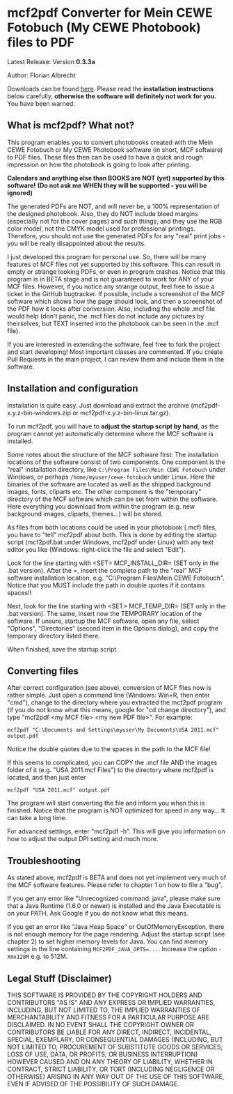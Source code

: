 # mcf2pdf Converter for Mein CEWE Fotobuch (My CEWE Photobook) files to PDF

Latest Release: Version **0.3.3a**

Author: Florian Albrecht

Downloads can be found [here](https://github.com/albrechtf/mcf2pdf/releases). Please read the **installation instructions** below carefully, **otherwise the software will definitely not work for you.** You have been warned.

## What is mcf2pdf? What not?

This program enables you to convert photobooks created with the Mein CEWE
Fotobuch or My CEWE Photobook software (in short, MCF software) to PDF files.
These files then can be used to have a quick and rough impression on how the 
photobook is going to look after printing.

**Calendars and anything else than BOOKS are NOT (yet) supported by this software!**
**(Do not ask me WHEN they will be supported - you will be ignored)**

The generated PDFs are NOT, and will never be, a 100% representation of the
designed photobook. Also, they do NOT include bleed margins (especially not for 
the cover pages) and such things, and they use the RGB color model, not the CMYK 
model used for professional printings. Therefore, you should not use the 
generated PDFs for any "real" print jobs - you will be really disappointed about 
the results.

I just developed this program for personal use. So, there will be many features 
of MCF files not yet supported by this software. This can result in empty or 
strange looking PDFs, or even in program crashes. Notice that this program is 
in BETA stage and is not guaranteed to work for ANY of your MCF files. However, 
if you notice any strange output, feel free to issue a ticket in the GitHub 
bugtracker. If possible, include a screenshot of the MCF software which shows how 
the page should look, and then a screenshot of the PDF how it looks after 
conversion. Also, including the whole .mcf file would help (don't panic, the .mcf 
files do not include any pictures by theirselves, but TEXT inserted into the 
photobook can be seen in the .mcf file).

If you are interested in extending the software, feel free to fork the project 
and start developing! Most important classes are commented. If you create Pull
Requests in the main project, I can review them and include them in the software.

## Installation and configuration

Installation is quite easy. Just download and extract the archive 
(mcf2pdf-x.y.z-bin-windows.zip or mcf2pdf-x.y.z-bin-linux.tar.gz).

To run mcf2pdf, you will have to **adjust the startup script by hand**, as the 
program cannot yet automatically determine where the MCF software is installed.

Some notes about the structure of the MCF software first: The installation 
locations of the software consist of two components. One component is the 
"real" installation directory, like `C:\Program Files\Mein CEWE Fotobuch` under 
Windows, or perhaps `/home/myuser/cewe-fotobuch` under Linux. Here the binaries
of the software are located as well as the shipped background images, fonts,
cliparts etc. 
The other component is the "temporary" directory of the MCF software which can
be set from within the software. Here everything you download from within the
program (e.g. new background images, cliparts, themes...) will be stored.

As files from both locations could be used in your photobook (.mcf) files, you
have to "tell" mcf2pdf about both. This is done by editing the startup script
(mcf2pdf.bat under Windows, mcf2pdf under Linux) with any text editor you like
(Windows: right-click the file and select "Edit"). 

Look for the line starting with &lt;SET> MCF_INSTALL_DIR= (SET only in the .bat 
version). After the =, insert the complete path to the "real" MCF software
installation location, e.g. "C:\Program Files\Mein CEWE Fotobuch". Notice that
you MUST include the path in double quotes if it contains spaces!!

Next, look for the line starting with &lt;SET> MCF_TEMP_DIR= (SET only in the 
.bat version). The same, insert now the TEMPORARY location of the software. If 
unsure, startup the MCF software, open any file, select "Options", "Directories"
(second item in the Options dialog), and copy the temporary directory listed 
there.
  
When finished, save the startup script.

## Converting files

After correct configuration (see above), conversion of MCF files now is rather
simple. Just open a command line (Windows: Win+R, then enter "cmd"), change to
the directory where you extracted the mcf2pdf program (if you do not know what
this means, google for "cd change directory"), and type "mcf2pdf &lt;my MCF file>
&lt;my new PDF file>". For example:

    mcf2pdf "C:\Documents and Settings\myuser\My Documents\USA 2011.mcf" output.pdf

Notice the double quotes due to the spaces in the path to the MCF file!

If this seems to complicated, you can COPY the .mcf file AND the images folder
of it (e.g. "USA 2011.mcf Files") to the directory where mcf2pdf is located, 
and then just enter

    mcf2pdf "USA 2011.mcf" output.pdf

The program will start converting the file and inform you when this is finished.
Notice that the program is NOT optimized for speed in any way... It can take 
a long time.

For advanced settings, enter "mcf2pdf -h". This will give you information on
how to adjust the output DPI setting and much more. 

## Troubleshooting

As stated above, mcf2pdf is BETA and does not yet implement very much of the
MCF software features. Please refer to chapter 1 on how to file a "bug".

If you get any error like "Unrecognized command: java", please make sure that
a Java Runtime (1.6.0 or newer) is installed and the Java Executable is on your
PATH. Ask Google if you do not know what this means.

If you get an error like "Java Heap Space" or OutOfMemoryException, 
there is not enough memory for the page rendering. Adjust the startup 
script (see chapter 2) to set higher memory  levels for Java. You can find memory 
settings in the line containing `MCF2PDF_JAVA_OPTS=...`. 
Increase the option `-Xmx128M` e.g. to 512M.

## Legal Stuff (Disclaimer)

THIS SOFTWARE IS PROVIDED BY THE COPYRIGHT HOLDERS AND CONTRIBUTORS "AS IS" AND 
ANY EXPRESS OR IMPLIED WARRANTIES, INCLUDING, BUT NOT LIMITED TO, THE IMPLIED 
WARRANTIES OF MERCHANTABILITY AND FITNESS FOR A PARTICULAR PURPOSE ARE 
DISCLAIMED. IN NO EVENT SHALL THE COPYRIGHT OWNER OR CONTRIBUTORS BE LIABLE FOR 
ANY DIRECT, INDIRECT, INCIDENTAL, SPECIAL, EXEMPLARY, OR CONSEQUENTIAL DAMAGES 
(INCLUDING, BUT NOT LIMITED TO, PROCUREMENT OF SUBSTITUTE GOODS OR SERVICES; 
LOSS OF USE, DATA, OR PROFITS; OR BUSINESS INTERRUPTION) HOWEVER CAUSED AND ON 
ANY THEORY OF LIABILITY, WHETHER IN CONTRACT, STRICT LIABILITY, OR TORT 
(INCLUDING NEGLIGENCE OR OTHERWISE) ARISING IN ANY WAY OUT OF THE USE OF THIS 
SOFTWARE, EVEN IF ADVISED OF THE POSSIBILITY OF SUCH DAMAGE.

